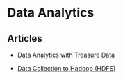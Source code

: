 <hgroup>
<h1>Data Analytics</h1>
</hgroup>
<div class="padder">
<h2>Articles</h2>
<ul class="articles results">
<li><a href="/v0.12/articles/http-to-td">Data Analytics with Treasure Data</a></li>
</ul>
<ul class="articles results">
<li><a href="/v0.12/articles/http-to-hdfs">Data Collection to Hadoop (HDFS)</a></li>
</ul>
</div>
